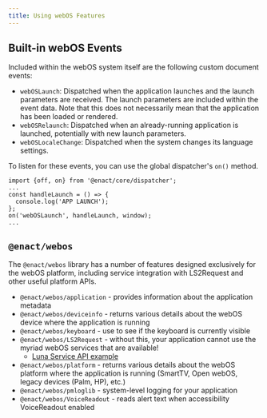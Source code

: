 ```yaml
---
title: Using webOS Features
---
```


## Built-in webOS Events

Included within the webOS system itself are the following custom document events:

*   `webOSLaunch`: Dispatched when the application launches and the launch parameters are received. The launch parameters are included within the event data. Note that this does not necessarily mean that the application has been loaded or rendered.
*   `webOSRelaunch`: Dispatched when an already-running application is launched, potentially with new launch parameters.
*   `webOSLocaleChange`: Dispatched when the system changes its language settings.

To listen for these events, you can use the global dispatcher's `on()` method.

```
import {off, on} from '@enact/core/dispatcher';
...
const handleLaunch = () => {
  console.log('APP LAUNCH');
};
on('webOSLaunch', handleLaunch, window);
...
```

## `@enact/webos`

The `@enact/webos` library has a number of features designed exclusively for the webOS platform, including service integration
with LS2Request and other useful platform APIs.

*   `@enact/webos/application` - provides information about the application metadata
*   `@enact/webos/deviceinfo` - returns various details about the webOS device where the application is running
*   `@enact/webos/keyboard` - use to see if the keyboard is currently visible
*   `@enact/webos/LS2Request` - without this, your application cannot use the myriad webOS services that are available!
    *    [Luna Service API example](./luna-service-api.md#example)
*   `@enact/webos/platform` - returns various details about the webOS platform where the application is running (SmartTV, Open webOS, legacy devices (Palm, HP), etc.)
*   `@enact/webos/pmloglib` - system-level logging for your application
*   `@enact/webos/VoiceReadout` - reads alert text when accessibility VoiceReadout enabled
